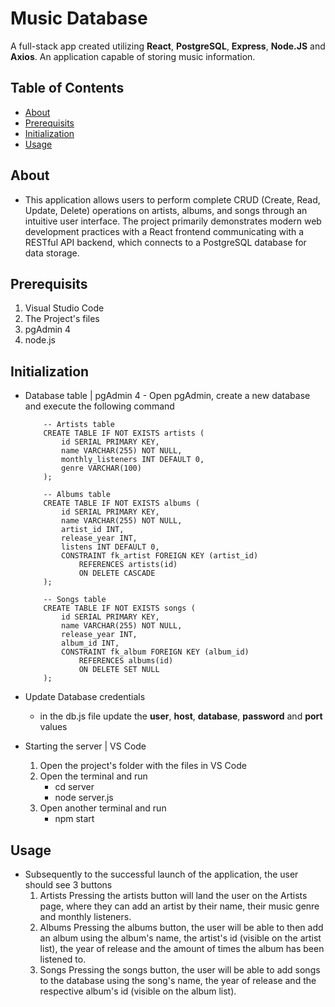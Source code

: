# Music Database

A full-stack app created utilizing **React**, **PostgreSQL**, **Express**, **Node.JS** and **Axios**. An application capable of storing music information.

## Table of Contents

- [About](#about)
- [Prerequisits](#prerequisits)
- [Initialization](#Initialization)
- [Usage](#usage)

## About

- This application allows users to perform complete CRUD (Create, Read, Update, Delete) operations on artists, albums, and songs through an intuitive user interface. The project primarily demonstrates modern web development practices with a React frontend communicating with a RESTful API backend, which connects to a PostgreSQL database for data storage.

## Prerequisits

1. Visual Studio Code
2. The Project's files
3. pgAdmin 4
4. node.js

## Initialization

- Database table | pgAdmin 4 - Open pgAdmin, create a new database and execute the following command

          -- Artists table
          CREATE TABLE IF NOT EXISTS artists (
              id SERIAL PRIMARY KEY,
              name VARCHAR(255) NOT NULL,
              monthly_listeners INT DEFAULT 0,
              genre VARCHAR(100)
          );

          -- Albums table
          CREATE TABLE IF NOT EXISTS albums (
              id SERIAL PRIMARY KEY,
              name VARCHAR(255) NOT NULL,
              artist_id INT,
              release_year INT,
              listens INT DEFAULT 0,
              CONSTRAINT fk_artist FOREIGN KEY (artist_id)
                  REFERENCES artists(id)
                  ON DELETE CASCADE
          );

          -- Songs table
          CREATE TABLE IF NOT EXISTS songs (
              id SERIAL PRIMARY KEY,
              name VARCHAR(255) NOT NULL,
              release_year INT,
              album_id INT,
              CONSTRAINT fk_album FOREIGN KEY (album_id)
                  REFERENCES albums(id)
                  ON DELETE SET NULL
          );

- Update Database credentials

  - in the db.js file update the **user**, **host**, **database**, **password** and **port** values

- Starting the server | VS Code
  1. Open the project's folder with the files in VS Code
  2. Open the terminal and run
     - cd server
     - node server.js
  3. Open another terminal and run
     - npm start

## Usage

- Subsequently to the successful launch of the application, the user should see 3 buttons
  1. Artists
     Pressing the artists button will land the user on the Artists page, where they can add an artist by their name, their music genre and monthly listeners.
  2. Albums
     Pressing the albums button, the user will be able to then add an album using the album's name, the artist's id (visible on the artist list), the year of release and the amount of times the album has been listened to.
  3. Songs
     Pressing the songs button, the user will be able to add songs to the database using the song's name, the year of release and the respective album's id (visible on the album list).
